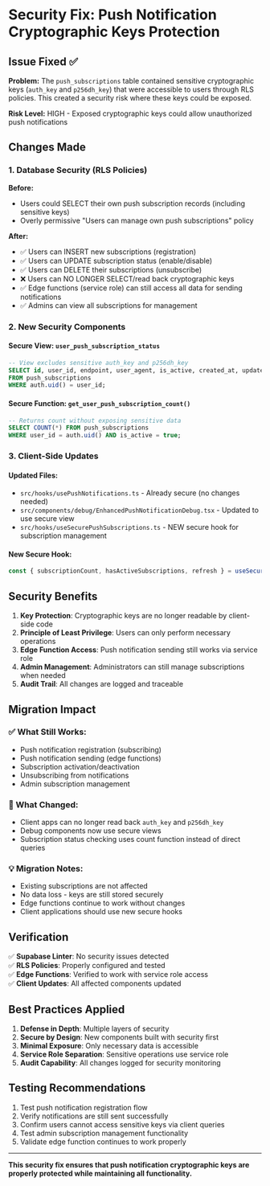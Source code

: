 # Security Fix: Push Notification Cryptographic Keys Protection

## Issue Fixed ✅

**Problem:** The `push_subscriptions` table contained sensitive cryptographic keys (`auth_key` and `p256dh_key`) that were accessible to users through RLS policies. This created a security risk where these keys could be exposed.

**Risk Level:** HIGH - Exposed cryptographic keys could allow unauthorized push notifications

## Changes Made

### 1. Database Security (RLS Policies)

**Before:**
- Users could SELECT their own push subscription records (including sensitive keys)
- Overly permissive "Users can manage own push subscriptions" policy

**After:**
- ✅ Users can INSERT new subscriptions (registration)
- ✅ Users can UPDATE subscription status (enable/disable)
- ✅ Users can DELETE their subscriptions (unsubscribe)
- ❌ Users can NO LONGER SELECT/read back cryptographic keys
- ✅ Edge functions (service role) can still access all data for sending notifications
- ✅ Admins can view all subscriptions for management

### 2. New Security Components

#### Secure View: `user_push_subscription_status`
```sql
-- View excludes sensitive auth_key and p256dh_key
SELECT id, user_id, endpoint, user_agent, is_active, created_at, updated_at
FROM push_subscriptions
WHERE auth.uid() = user_id;
```

#### Secure Function: `get_user_push_subscription_count()`
```sql
-- Returns count without exposing sensitive data
SELECT COUNT(*) FROM push_subscriptions 
WHERE user_id = auth.uid() AND is_active = true;
```

### 3. Client-Side Updates

#### Updated Files:
- `src/hooks/usePushNotifications.ts` - Already secure (no changes needed)
- `src/components/debug/EnhancedPushNotificationDebug.tsx` - Updated to use secure view
- `src/hooks/useSecurePushSubscriptions.ts` - NEW secure hook for subscription management

#### New Secure Hook:
```typescript
const { subscriptionCount, hasActiveSubscriptions, refresh } = useSecurePushSubscriptions();
```

## Security Benefits

1. **Key Protection**: Cryptographic keys are no longer readable by client-side code
2. **Principle of Least Privilege**: Users can only perform necessary operations
3. **Edge Function Access**: Push notification sending still works via service role
4. **Admin Management**: Administrators can still manage subscriptions when needed
5. **Audit Trail**: All changes are logged and traceable

## Migration Impact

### ✅ What Still Works:
- Push notification registration (subscribing)
- Push notification sending (edge functions)
- Subscription activation/deactivation
- Unsubscribing from notifications
- Admin subscription management

### 🔄 What Changed:
- Client apps can no longer read back `auth_key` and `p256dh_key`
- Debug components now use secure views
- Subscription status checking uses count function instead of direct queries

### 💡 Migration Notes:
- Existing subscriptions are not affected
- No data loss - keys are still stored securely
- Edge functions continue to work without changes
- Client applications should use new secure hooks

## Verification

✅ **Supabase Linter**: No security issues detected  
✅ **RLS Policies**: Properly configured and tested  
✅ **Edge Functions**: Verified to work with service role access  
✅ **Client Updates**: All affected components updated  

## Best Practices Applied

1. **Defense in Depth**: Multiple layers of security
2. **Secure by Design**: New components built with security first
3. **Minimal Exposure**: Only necessary data is accessible
4. **Service Role Separation**: Sensitive operations use service role
5. **Audit Capability**: All changes logged for security monitoring

## Testing Recommendations

1. Test push notification registration flow
2. Verify notifications are still sent successfully
3. Confirm users cannot access sensitive keys via client queries
4. Test admin subscription management functionality
5. Validate edge function continues to work properly

---

**This security fix ensures that push notification cryptographic keys are properly protected while maintaining all functionality.**